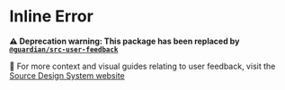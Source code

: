 # Inline Error

**:warning: Deprecation warning: This package has been replaced by [`@guardian/src-user-feedback`](https://github.com/guardian/source/tree/main/src/core/components/user-feedback)**

📣 For more context and visual guides relating to user feedback, visit the [Source Design System website](https://www.theguardian.design/2a1e5182b/p/108ed3--user-feedback/b/3803b4)
